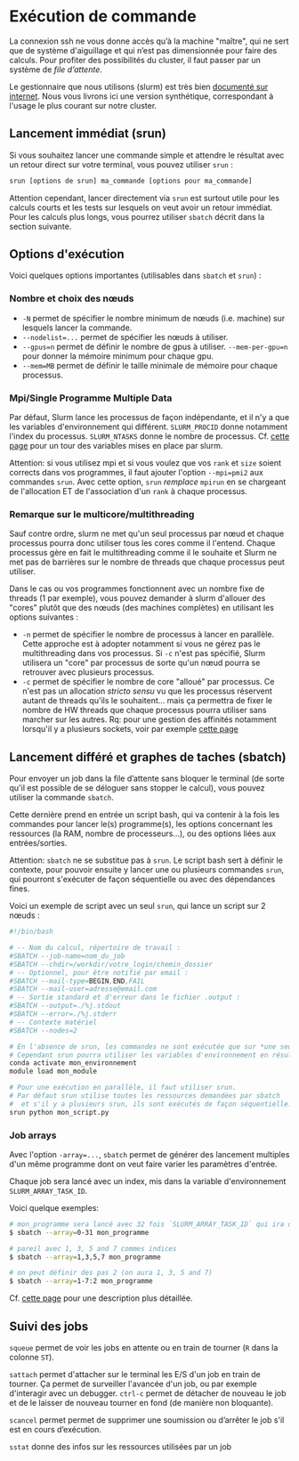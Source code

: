 # Exécution de commande

La connexion ssh ne vous donne accès qu’à la machine "maître", qui ne sert que de système d'aiguillage et qui n’est pas dimensionnée pour faire des calculs. Pour profiter des possibilités du cluster, il faut passer par un système de *file d’attente*.

Le gestionnaire que nous utilisons (slurm) est très bien [documenté sur internet](https://slurm.schedmd.com/documentation.html). Nous vous livrons ici une version synthétique, correspondant à l'usage le plus courant sur notre cluster.

## Lancement immédiat (srun)

Si vous souhaitez lancer une commande simple et attendre le résultat avec un retour direct sur votre terminal, vous pouvez utiliser `srun` :

```bash
srun [options de srun] ma_commande [options pour ma_commande]
```

Attention cependant, lancer directement via `srun` est surtout utile pour les calculs courts et les tests sur lesquels on veut avoir un retour immédiat. Pour les calculs plus longs, vous pourrez utiliser `sbatch` décrit dans la section suivante.


## Options d'exécution

Voici quelques options importantes (utilisables dans `sbatch` et `srun`) :

### Nombre et choix des nœuds

* `-N` permet de spécifier le nombre minimum de nœuds (i.e. machine) sur lesquels lancer la commande.
* `--nodelist=...` permet de spécifier les nœuds à utiliser.
* `--gpus=n` permet de définir le nombre de gpus à utiliser. `--mem-per-gpu=n` pour donner la mémoire minimum pour chaque gpu.
* `--mem=MB` permet de définir le taille minimale de mémoire pour chaque processus.

### Mpi/Single Programme Multiple Data

Par défaut, Slurm lance les processus de façon indépendante, et il n'y a que les variables d'environnement qui différent. `SLURM_PROCID` donne notamment l'index du processus. `SLURM_NTASKS` donne le nombre de processus. Cf. [cette page](https://slurm.schedmd.com/sbatch.html#lbAK) pour un tour des variables mises en place par slurm.

Attention: si vous utilisez mpi et si vous voulez que vos `rank` et `size` soient corrects dans vos programmes, il faut ajouter l'option `--mpi=pmi2` aux commandes `srun`. Avec cette option, `srun` *remplace* `mpirun` en se chargeant de l'allocation ET de l'association d'un `rank` à chaque processus.

### Remarque sur le multicore/multithreading

Sauf contre ordre, slurm ne met qu'un seul processus par nœud et chaque processus pourra donc utiliser tous les cores comme il l'entend. Chaque processus gère en fait le multithreading comme il le souhaite et Slurm ne met pas de barrières sur le nombre de threads que chaque processus peut utiliser.

Dans le cas ou vos programmes fonctionnent avec un nombre fixe de threads (1 par exemple), vous pouvez demander à slurm d'allouer des "cores" plutôt que des nœuds (des machines complètes) en utilisant les options suivantes :
* `-n` permet de spécifier le nombre de processus à lancer en parallèle. Cette approche est à adopter notamment si vous ne gérez pas le multithreading dans vos processus. Si `-c` n'est pas spécifié, Slurm utilisera un "core" par processus de sorte qu'un nœud pourra se retrouver avec plusieurs processus.
* `-c` permet de spécifier le nombre de core "alloué" par processus. Ce n'est pas un allocation *stricto sensu* vu que les processus réservent autant de threads qu'ils le souhaitent... mais ça permettra de fixer le nombre de HW threads que chaque processus pourra utiliser sans marcher sur les autres. Rq: pour une gestion des affinités notamment lorsqu'il y a plusieurs sockets, voir par exemple [cette page](https://slurm.schedmd.com/mc_support.html)

## Lancement différé et graphes de taches (sbatch)

Pour envoyer un job dans la file d’attente sans bloquer le terminal (de sorte qu'il est possible de se déloguer sans stopper le calcul), vous pouvez utiliser la commande `sbatch`.

Cette dernière prend en entrée un script bash, qui va contenir à la fois les commandes pour lancer le(s) programme(s), les options concernant les ressources (la RAM, nombre de processeurs...), ou des options liées aux entrées/sorties.

Attention: `sbatch` ne se substitue pas à `srun`. Le script bash sert à définir le contexte, pour pouvoir ensuite y lancer une ou plusieurs commandes `srun`, qui pourront s'exécuter de façon séquentielle ou avec des dépendances fines.

Voici un exemple de script avec un seul `srun`, qui lance un script sur 2 nœuds :

```bash
#!/bin/bash 

# -- Nom du calcul, répertoire de travail : 
#SBATCH --job-name=nom_du_job
#SBATCH --chdir=/workdir/votre_login/chemin_dossier 
# -- Optionnel, pour être notifié par email : 
#SBATCH --mail-type=BEGIN,END,FAIL
#SBATCH --mail-user=adresse@email.com 
# -- Sortie standard et d'erreur dans le fichier .output : 
#SBATCH --output=./%j.stdout
#SBATCH --error=./%j.stderr
# -- Contexte matériel
#SBATCH --nodes=2

# En l'absence de srun, les commandes ne sont exécutée que sur *une seule machine*.
# Cependant srun pourra utiliser les variables d'environnement en résultant
conda activate mon_environnement
module load mon_module

# Pour une exécution en parallèle, il faut utiliser srun.
# Par défaut srun utilise toutes les ressources demandées par sbatch
#  et s'il y a plusieurs srun, ils sont exécutés de façon séquentielle.
srun python mon_script.py
```

### Job arrays

Avec l'option `-array=...`, `sbatch` permet de générer des lancement multiples d'un même programme dont on veut faire varier les paramètres d'entrée.

Chaque job sera lancé avec un index, mis dans la variable d'environnement `SLURM_ARRAY_TASK_ID`.

Voici quelque exemples:

```bash
# mon_programme sera lancé avec 32 fois `SLURM_ARRAY_TASK_ID` qui ira de 0 à 31
$ sbatch --array=0-31 mon_programme

# pareil avec 1, 3, 5 and 7 commes indices
$ sbatch --array=1,3,5,7 mon_programme

# on peut définir des pas 2 (on aura 1, 3, 5 and 7)
$ sbatch --array=1-7:2 mon_programme
```

Cf. [cette page](https://slurm.schedmd.com/job_array.html) pour une description plus détaillée.

## Suivi des jobs

`squeue` permet de voir les jobs en attente ou en train de tourner (`R` dans la colonne `ST`).

`sattach` permet d'attacher sur le terminal les E/S d'un job en train de tourner. Ça permet de surveiller l'avancée d'un job, ou par exemple d'interagir avec un debugger. `ctrl-c` permet de détacher de nouveau le job et de le laisser de nouveau tourner en fond (de manière non bloquante).

`scancel` permet permet de supprimer une soumission ou d’arrêter le job s'il est en cours d’exécution.

`sstat` donne des infos sur les ressources utilisées par un job

